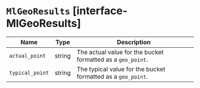 # `MlGeoResults` [interface-MlGeoResults]

| Name | Type | Description |
| - | - | - |
| `actual_point` | string | The actual value for the bucket formatted as a `geo_point`. |
| `typical_point` | string | The typical value for the bucket formatted as a `geo_point`. |
